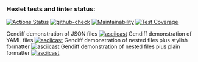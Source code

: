 ### Hexlet tests and linter status:
[![Actions Status](https://github.com/hexletart/frontend-project-lvl2/workflows/hexlet-check/badge.svg)](https://github.com/hexletart/frontend-project-lvl2/actions)
[![github-check](https://github.com/hexletart/frontend-project-lvl2/workflows/github-check/badge.svg)](https://github.com/hexletart/frontend-project-lvl2/actions)
[![Maintainability](https://api.codeclimate.com/v1/badges/93cb84a4ec51dd78f2de/maintainability)](https://codeclimate.com/github/hexletart/frontend-project-lvl2/maintainability)
[![Test Coverage](https://api.codeclimate.com/v1/badges/93cb84a4ec51dd78f2de/test_coverage)](https://codeclimate.com/github/hexletart/frontend-project-lvl2/test_coverage)

Gendiff demonstration of JSON files
[![asciicast](https://asciinema.org/a/489679.svg)](https://asciinema.org/a/489679)
Gendiff demonstration of YAML files
[![asciicast](https://asciinema.org/a/489683.svg)](https://asciinema.org/a/489683)
Gendiff demonstration of nested files plus stylish formatter
[![asciicast](https://asciinema.org/a/492160.svg)](https://asciinema.org/a/492160)
Gendiff demonstration of nested files plus plain formatter
[![asciicast](https://asciinema.org/a/494225.svg)](https://asciinema.org/a/494225)
